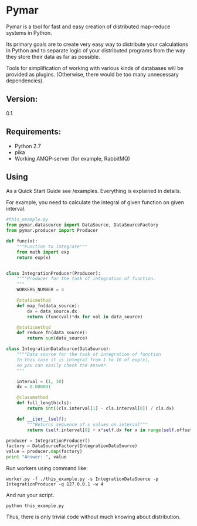 
Pymar
=====

Pymar is a tool for fast and easy creation of distributed map-reduce systems in Python.

Its primary goals are to create very easy way to distribute your calculations in Python and
to separate logic of your distributed programs from the way they store their data as far as possible.

Tools for simplification of working with various kinds of databases will be provided as plugins. (Otherwise, there would be too many unnecessary dependencies).

Version:
-------
0.1

Requirements:
-------------
* Python 2.7
* pika
* Working AMQP-server (for example, RabbitMQ)


Using
----
As a Quick Start Guide see /examples. Everything is explained in details.

For example, you need to calculate the integral of given function on given interval.

```python
#this_example.py
from pymar.datasource import DataSource, DataSourceFactory
from pymar.producer import Producer

def func(x):
    """Function to integrate"""
    from math import exp
    return exp(x)


class IntegrationProducer(Producer):
    """"Producer for the task of integration of function.
    """
    WORKERS_NUMBER = 4

    @staticmethod
    def map_fn(data_source):
        dx = data_source.dx
        return (func(val)*dx for val in data_source)

    @staticmethod
    def reduce_fn(data_source):
        return sum(data_source)

class IntegrationDataSource(DataSource):
    """"Data source for the task of integration of function
    In this case it is integral from 1 to 10 of exp(x),
    so you can easily check the answer.
    """

    interval = (1, 10)
    dx = 0.000001

    @classmethod
    def full_length(cls):
        return int((cls.interval[1] - cls.interval[0]) / cls.dx)

    def __iter__(self):
        """Returns sequence of x values on interval"""
        return (self.interval[0] + x*self.dx for x in range(self.offset, self.offset + self.limit))

producer = IntegrationProducer()
factory = DataSourceFactory(IntegrationDataSource)
value = producer.map(factory)
print "Answer: ", value
```

Run workers using command like:
```
worker.py -f ./this_example.py -s IntegrationDataSource -p IntegrationProducer -q 127.0.0.1 -w 4
```

And run your script.
```
python this_example.py
```

Thus, there is only trivial code without much knowing about distribution.
